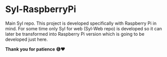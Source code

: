 # Syl-RaspberryPi
Main Syl repo. This project is developed specifically with Raspberry Pi in mind. For some time only Syl for web (Syl-Web repo) is developed so it can later be transformed into Raspberry Pi version which is going to be developed just here.


**Thank you for patience :sweat_smile::heart:**
